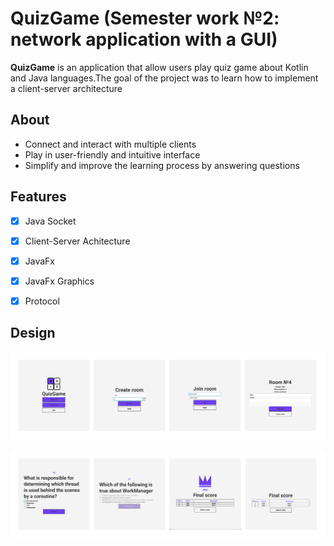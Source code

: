 # QuizGame (Semester work №2: network application with a GUI)
**QuizGame** is an application that allow users play quiz game about Kotlin and Java languages.The goal of the project was to learn how to implement a client-server architecture

## About
- Connect and interact with multiple clients
- Play in user-friendly and intuitive interface
- Simplify and improve the learning process by answering questions

## Features
- [X] Java Socket
- [X] Client-Server Achitecture
- [X] JavaFx
- [X] JavaFx Graphics
- [X] Protocol


## Design

<p align="center">
<img src="https://raw.githubusercontent.com/Odenezhkina/QuizGame/master/.github/images/quizGame1.png"/>
</p>

<p align="center">
<img src="https://raw.githubusercontent.com/Odenezhkina/QuizGame/master/.github/images/quizGame2.png"/>
</p>

